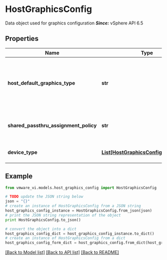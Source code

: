 # HostGraphicsConfig

Data object used for graphics configuration  ***Since:*** vSphere API 6.5 

## Properties
Name | Type | Description | Notes
------------ | ------------- | ------------- | -------------
**host_default_graphics_type** | **str** | The host default graphics type (@see GraphicsType).  This default value can be overridden by specifying graphics type for an individual device. If host supports a single graphics type, specifying an individual graphics device is optional.  ***Since:*** vSphere API 6.5  | 
**shared_passthru_assignment_policy** | **str** | The policy for assigning shared passthrough VMs to a host graphics device (see @SharedPassthruAssignmentPolicy).  ***Since:*** vSphere API 6.5  | 
**device_type** | [**List[HostGraphicsConfigDeviceType]**](HostGraphicsConfigDeviceType.md) | Graphics devices and their associated type.  ***Since:*** vSphere API 6.5  | [optional] 

## Example

```python
from vmware_vi.models.host_graphics_config import HostGraphicsConfig

# TODO update the JSON string below
json = "{}"
# create an instance of HostGraphicsConfig from a JSON string
host_graphics_config_instance = HostGraphicsConfig.from_json(json)
# print the JSON string representation of the object
print HostGraphicsConfig.to_json()

# convert the object into a dict
host_graphics_config_dict = host_graphics_config_instance.to_dict()
# create an instance of HostGraphicsConfig from a dict
host_graphics_config_form_dict = host_graphics_config.from_dict(host_graphics_config_dict)
```
[[Back to Model list]](../README.md#documentation-for-models) [[Back to API list]](../README.md#documentation-for-api-endpoints) [[Back to README]](../README.md)


